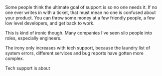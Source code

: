 Some people think the ultimate goal of support is so no one needs it. If no one ever writes in with a ticket, that must mean no one is confused about your product. You can throw some money at a few friendly people, a few low level developers, and get back to work.

This is kind of ironic though. Many companies I've seen silo people into roles, especially engineers.


The irony only increases with tech support, because the laundry list of system errors, different services and bug reports have gotten more complex.

Tech support is about 